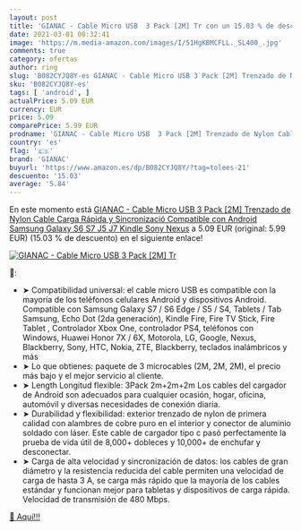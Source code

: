 ```yaml
---
layout: post
title: 'GIANAC - Cable Micro USB  3 Pack [2M] Tr con un 15.03 % de descuento'
date: 2021-03-01 00:32:41
image: 'https://m.media-amazon.com/images/I/51HgKBMCFLL._SL400_.jpg'
comments: true
category: ofertas
author: ring
slug: 'B082CYJQ8Y-es GIANAC - Cable Micro USB 3 Pack [2M] Trenzado de Nylon...'
sku: 'B082CYJQ8Y-es'
tags: [ 'android', ]
actualPrice: 5.09 EUR
currency: EUR
price: 5.09
comparePrice: 5.99 EUR
prodname: 'GIANAC - Cable Micro USB  3 Pack [2M] Trenzado de Nylon Cable Carga Rápida y Sincronizació Compatible con Android  Samsung Galaxy S6 S7 J5 J7  Kindle  Sony  Nexus'
country: 'es'
flag: '🇪🇸'
brand: 'GIANAC'
buyurl: 'https://www.amazon.es/dp/B082CYJQ8Y/?tag=tolees-21'
descuento: '15.03'
average: '5.84'
---
```


En este momento está [GIANAC - Cable Micro USB  3 Pack [2M] Trenzado de Nylon Cable Carga Rápida y Sincronizació Compatible con Android  Samsung Galaxy S6 S7 J5 J7  Kindle  Sony  Nexus](https://www.amazon.es/dp/B082CYJQ8Y/?tag=tolees-21) a 5.09 EUR (original: 5.99 EUR) (15.03 %  de descuento) en el siguiente enlace!

[![GIANAC - Cable Micro USB  3 Pack [2M] Tr](https://m.media-amazon.com/images/I/51HgKBMCFLL._SL400_.jpg)](https://www.amazon.es/dp/B082CYJQ8Y/?tag=tolees-21)

🔎:

- ➤ Compatibilidad universal: el cable micro USB es compatible con la mayoría de los teléfonos celulares Android y dispositivos Android. Compatible con Samsung Galaxy S7 / S6 Edge / S5 / S4, Tablets / Tab Samsung, Echo Dot (2da generación), Kindle Fire, Fire TV Stick, Fire Tablet , Controlador Xbox One, controlador PS4, teléfonos con Windows, Huawei Honor 7X / 6X, Motorola, LG, Google, Nexus, Blackberry, Sony, HTC, Nokia, ZTE, Blackberry, teclados inalámbricos y más
- ➤ Lo que obtienes: paquete de 3 microcables (2M, 2M, 2M), el precio más bajo y el mejor servicio al cliente.
- ➤ Length Longitud flexible: 3Pack 2m+2m+2m Los cables del cargador de Android son adecuados para cualquier ocasión, hogar, oficina, automóvil y diversas necesidades de conexión diaria.
- ➤ Durabilidad y flexibilidad: exterior trenzado de nylon de primera calidad con alambres de cobre puro en el interior y conector de aluminio soldado con láser. Este cable de cargador tipo c pasó perfectamente la prueba de vida útil de 8,000+ dobleces y 10,000+ de enchufar y desconectar.
- ➤ Carga de alta velocidad y sincronización de datos: los cables de gran diámetro y la resistencia reducida del cable permiten una velocidad de carga de hasta 3 A, se carga más rápido que la mayoría de los cables estándar y funcionan mejor para tabletas y dispositivos de carga rápida. Velocidad de transmisión de 480 Mbps.

[🛒 Aquí!!!](https://www.amazon.es/dp/B082CYJQ8Y/?tag=tolees-21)
